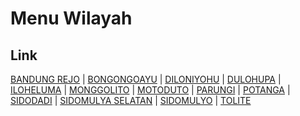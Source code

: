 # Menu Wilayah

## Link

[BANDUNG REJO](https://github.com/gigit-pemilu/pemilu-2024-75-gorontalo/tree/main/pilpres/hitung-suara/sub/75-gorontalo/sub/01-gorontalo/sub/09-boliyohuto/sub/2015-bandung-rejo)
 | 
[BONGONGOAYU](https://github.com/gigit-pemilu/pemilu-2024-75-gorontalo/tree/main/pilpres/hitung-suara/sub/75-gorontalo/sub/01-gorontalo/sub/09-boliyohuto/sub/2020-bongongoayu)
 | 
[DILONIYOHU](https://github.com/gigit-pemilu/pemilu-2024-75-gorontalo/tree/main/pilpres/hitung-suara/sub/75-gorontalo/sub/01-gorontalo/sub/09-boliyohuto/sub/2006-diloniyohu)
 | 
[DULOHUPA](https://github.com/gigit-pemilu/pemilu-2024-75-gorontalo/tree/main/pilpres/hitung-suara/sub/75-gorontalo/sub/01-gorontalo/sub/09-boliyohuto/sub/2018-dulohupa)
 | 
[ILOHELUMA](https://github.com/gigit-pemilu/pemilu-2024-75-gorontalo/tree/main/pilpres/hitung-suara/sub/75-gorontalo/sub/01-gorontalo/sub/09-boliyohuto/sub/2012-iloheluma)
 | 
[MONGGOLITO](https://github.com/gigit-pemilu/pemilu-2024-75-gorontalo/tree/main/pilpres/hitung-suara/sub/75-gorontalo/sub/01-gorontalo/sub/09-boliyohuto/sub/2014-monggolito)
 | 
[MOTODUTO](https://github.com/gigit-pemilu/pemilu-2024-75-gorontalo/tree/main/pilpres/hitung-suara/sub/75-gorontalo/sub/01-gorontalo/sub/09-boliyohuto/sub/2011-motoduto)
 | 
[PARUNGI](https://github.com/gigit-pemilu/pemilu-2024-75-gorontalo/tree/main/pilpres/hitung-suara/sub/75-gorontalo/sub/01-gorontalo/sub/09-boliyohuto/sub/2004-parungi)
 | 
[POTANGA](https://github.com/gigit-pemilu/pemilu-2024-75-gorontalo/tree/main/pilpres/hitung-suara/sub/75-gorontalo/sub/01-gorontalo/sub/09-boliyohuto/sub/2010-potanga)
 | 
[SIDODADI](https://github.com/gigit-pemilu/pemilu-2024-75-gorontalo/tree/main/pilpres/hitung-suara/sub/75-gorontalo/sub/01-gorontalo/sub/09-boliyohuto/sub/2007-sidodadi)
 | 
[SIDOMULYA SELATAN](https://github.com/gigit-pemilu/pemilu-2024-75-gorontalo/tree/main/pilpres/hitung-suara/sub/75-gorontalo/sub/01-gorontalo/sub/09-boliyohuto/sub/2019-sidomulya-selatan)
 | 
[SIDOMULYO](https://github.com/gigit-pemilu/pemilu-2024-75-gorontalo/tree/main/pilpres/hitung-suara/sub/75-gorontalo/sub/01-gorontalo/sub/09-boliyohuto/sub/2001-sidomulyo)
 | 
[TOLITE](https://github.com/gigit-pemilu/pemilu-2024-75-gorontalo/tree/main/pilpres/hitung-suara/sub/75-gorontalo/sub/01-gorontalo/sub/09-boliyohuto/sub/2021-tolite)

